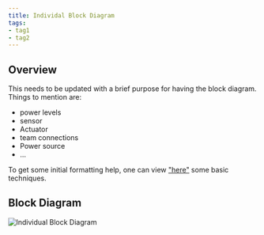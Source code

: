 ```yaml
---
title: Individal Block Diagram
tags:
- tag1
- tag2
---
```


## Overview
This needs to be updated with a brief purpose for having the block diagram.
Things to mention are:
* power levels
* sensor
* Actuator
* team connections
* Power source
* ...

To get some initial formatting help, one can view ["here"](https://embedded-systems-design.github.io/EGR304DataSheetTemplate/Appendix/basic-markdown-examples/) some basic techniques.


## Block Diagram 

![Individual Block Diagram ](https://github.com/user-attachments/assets/5ae2f417-4779-43ce-99f5-f7d34d10f28e)
